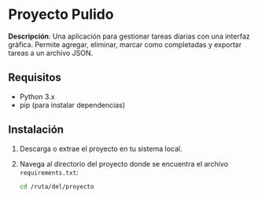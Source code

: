 # Proyecto Pulido

**Descripción**: Una aplicación para gestionar tareas diarias con una interfaz gráfica. Permite agregar, eliminar, marcar como completadas y exportar tareas a un archivo JSON.

## Requisitos

- Python 3.x
- pip (para instalar dependencias)

## Instalación

1. Descarga o extrae el proyecto en tu sistema local.
   
2. Navega al directorio del proyecto donde se encuentra el archivo `requirements.txt`:
   ```bash
   cd /ruta/del/proyecto

